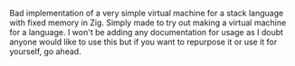 Bad implementation of a very simple virtual machine for a stack language with fixed memory in Zig. Simply made to try out making a virtual machine for a language. I won't be adding any documentation for usage as I doubt anyone would like to use this but if you want to repurpose it or use it for yourself, go ahead.
